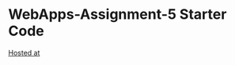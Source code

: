 # WebApps-Assignment-5 Starter Code
<a href=" https://44-563-webapps-f21.github.io/webapps-s21-assignment-5-saikumarm007/animals.html">Hosted at </a>